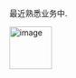 最近熟悉业务中.

<img width="75" alt="image" src="https://github.com/user-attachments/assets/b8a38a4a-d181-4cee-bebf-c3115c067b17" />
